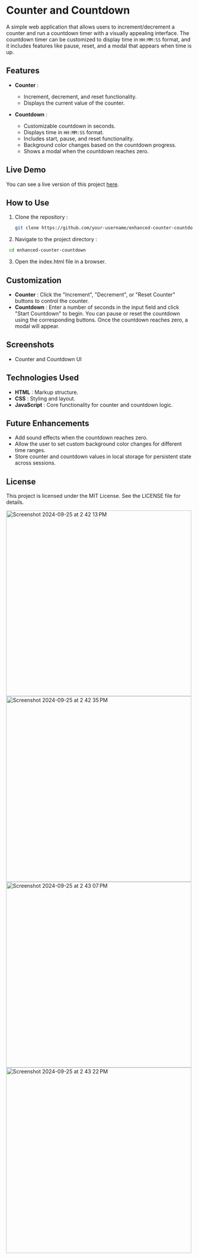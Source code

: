 # Counter and Countdown

A simple web application that allows users to increment/decrement a counter and run a countdown timer with a visually appealing interface. The countdown timer can be customized to display time in `HH:MM:SS` format, and it includes features like pause, reset, and a modal that appears when time is up.

## Features

- **Counter** : 
  - Increment, decrement, and reset functionality.
  - Displays the current value of the counter.

- **Countdown** : 
  - Customizable countdown in seconds.
  - Displays time in `HH:MM:SS` format.
  - Includes start, pause, and reset functionality.
  - Background color changes based on the countdown progress.
  - Shows a modal when the countdown reaches zero.
  
## Live Demo

You can see a live version of this project [here](https://your-demo-link.com).

## How to Use

1. Clone the repository :
   ```bash
   git clone https://github.com/your-username/enhanced-counter-countdown.git

2. Navigate to the project directory :
  ```bash
   cd enhanced-counter-countdown
```
3. Open the index.html file in a browser.

## Customization
- **Counter** : Click the "Increment", "Decrement", or "Reset Counter" buttons to control the counter.
- **Countdown** : Enter a number of seconds in the input field and click "Start Countdown" to begin. You can pause or reset the countdown using the corresponding buttons. Once the countdown reaches zero, a modal will appear.

## Screenshots
- Counter and Countdown UI

## Technologies Used
- **HTML** : Markup structure.
- **CSS** : Styling and layout.
- **JavaScript** : Core functionality for counter and countdown logic.

## Future Enhancements
- Add sound effects when the countdown reaches zero.
- Allow the user to set custom background color changes for different time ranges.
- Store counter and countdown values in local storage for persistent state across sessions.
## License
This project is licensed under the MIT License. See the LICENSE file for details.

<img width="500px" alt="Screenshot 2024-09-25 at 2 42 13 PM" src="https://github.com/user-attachments/assets/543dd2d8-6e17-40c5-ad02-2ef9a17609e4">

<img width="500px" alt="Screenshot 2024-09-25 at 2 42 35 PM" src="https://github.com/user-attachments/assets/b63e7a34-8bf3-4705-be4a-0d6c2518a91d">

<img width="500px" alt="Screenshot 2024-09-25 at 2 43 07 PM" src="https://github.com/user-attachments/assets/4e7f3861-fab7-40cc-a4af-c379decc3d58">

<img width="500px" alt="Screenshot 2024-09-25 at 2 43 22 PM" src="https://github.com/user-attachments/assets/9d9f4bc1-f5d5-4a8e-89c3-1b7cd892695d">

